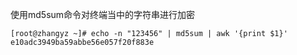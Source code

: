 
使用md5sum命令对终端当中的字符串进行加密

```shell
[root@zhangyz ~]# echo -n "123456" | md5sum | awk '{print $1}'
e10adc3949ba59abbe56e057f20f883e
```
